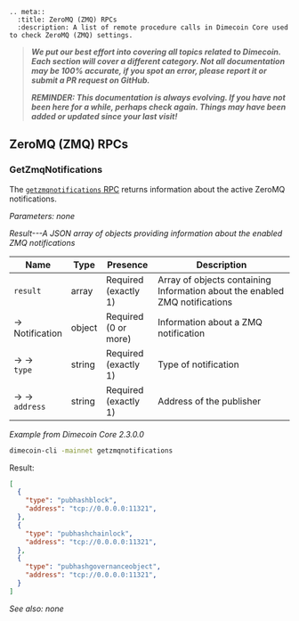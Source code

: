 ```{eval-rst}
.. meta::
  :title: ZeroMQ (ZMQ) RPCs
  :description: A list of remote procedure calls in Dimecoin Core used to check ZeroMQ (ZMQ) settings. 
```

> ***We put our best effort into covering all topics related to Dimecoin. Each section will cover a different category. Not all documentation may be 100% accurate, if you spot an error, please report it or submit a PR request on GitHub.***
>
> ***REMINDER: This documentation is always evolving. If you have not been here for a while, perhaps check again. Things may have been added or updated since your last visit!***

## ZeroMQ (ZMQ) RPCs

### GetZmqNotifications

The [`getzmqnotifications` RPC](../api/rpc-blockchain.md#getblockchaininfo) returns information about the active ZeroMQ notifications.

*Parameters: none*

*Result---A JSON array of objects providing information about the enabled ZMQ notifications*

Name | Type | Presence | Description
--- | --- | --- | ---
`result` | array | Required<br>(exactly 1) | Array of objects containing Information about the enabled ZMQ notifications
→<br>Notification | object | Required<br>(0 or more) | Information about a ZMQ notification
→ →<br>`type` | string | Required<br>(exactly 1) | Type of notification
→ →<br>`address` | string | Required<br>(exactly 1) | Address of the publisher

*Example from Dimecoin Core 2.3.0.0*

``` bash
dimecoin-cli -mainnet getzmqnotifications
```

Result:

``` json
[
  {
    "type": "pubhashblock",
    "address": "tcp://0.0.0.0:11321",
  },
  {
    "type": "pubhashchainlock",
    "address": "tcp://0.0.0.0:11321",
  },
  {
    "type": "pubhashgovernanceobject",
    "address": "tcp://0.0.0.0:11321",
  }
]
```

*See also: none*
